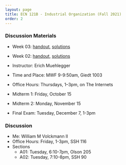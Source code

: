 ```yaml
---
layout: page
title: ECN 121B - Industrial Organization (Fall 2021)
order: 2
---
```


### Discussion Materials
* Week 03: [handout](week03.pdf), [solutions](week03-ans.pdf)
* Week 02: [handout](week02.pdf), [solutions](week02-ans.pdf)



* Instructor: Erich Muehlegger
* Time and Place: MWF 9-9:50am, Giedt 1003
* Office Hours: Thursdays, 1–3pm, on The Internets
* Midterm 1: Friday, October 15
* Midterm 2: Monday, November 15
* Final Exam: Tuesday, December 7, 1-3pm


### Discussion
* Me: William M Volckmann II
* Office Hours: Friday, 1-3pm, SSH 116
* Sections
  * A01: Tuesday, 6:10-7pm, Olson 205
  * A02: Tuesday, 7:10-8pm, SSH 90
